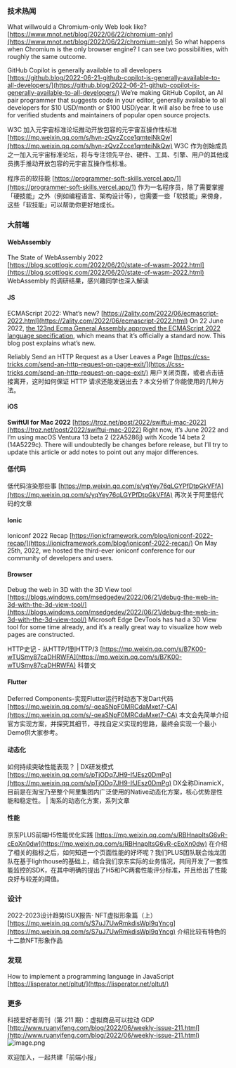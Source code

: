 ### 技术热闻
What willwould a Chromium-only Web look like?
[https://www.mnot.net/blog/2022/06/22/chromium-only](https://www.mnot.net/blog/2022/06/22/chromium-only)
So what happens when Chromium is the only browser engine? I can see two possibilities, with roughly the same outcome.

GitHub Copilot is generally available to all developers
[https://github.blog/2022-06-21-github-copilot-is-generally-available-to-all-developers/](https://github.blog/2022-06-21-github-copilot-is-generally-available-to-all-developers/)
We’re making GitHub Copilot, an AI pair programmer that suggests code in your editor, generally available to all developers for $10 USD/month or $100 USD/year. It will also be free to use for verified students and maintainers of popular open source projects.

W3C 加入元宇宙标准论坛推动开放包容的元宇宙互操作性标准
[https://mp.weixin.qq.com/s/hyn-zQvzZcce1qmteiNkQw](https://mp.weixin.qq.com/s/hyn-zQvzZcce1qmteiNkQw)
W3C 作为创始成员之一加入元宇宙标准论坛，将与专注领先平台、硬件、工具、引擎、用户的其他成员携手推动开放包容的元宇宙互操作性标准。

程序员的软技能
[https://programmer-soft-skills.vercel.app/1](https://programmer-soft-skills.vercel.app/1)
作为一名程序员，除了需要掌握「硬技能」之外（例如编程语言、架构设计等），也需要一些「软技能」来傍身，这些「软技能」可以帮助你更好地成长。

### 大前端
#### WebAssembly
The State of WebAssembly 2022
[https://blog.scottlogic.com/2022/06/20/state-of-wasm-2022.html](https://blog.scottlogic.com/2022/06/20/state-of-wasm-2022.html)
WebAssembly 的调研结果，感兴趣同学也深入解读

#### JS
ECMAScript 2022: What’s new?
[https://2ality.com/2022/06/ecmascript-2022.html](https://2ality.com/2022/06/ecmascript-2022.html)
On 22 June 2022, [the 123nd Ecma General Assembly approved the ECMAScript 2022 language specification](https://www.ecma-international.org/news/ecma-international-approves-new-standards-6/), which means that it’s officially a standard now. This blog post explains what’s new.

Reliably Send an HTTP Request as a User Leaves a Page
[https://css-tricks.com/send-an-http-request-on-page-exit/](https://css-tricks.com/send-an-http-request-on-page-exit/)
用户关闭页面，或者点击链接离开，这时如何保证 HTTP 请求还能发送出去？本文分析了你能使用的几种方法。

#### iOS
**SwiftUI for Mac 2022**
[https://troz.net/post/2022/swiftui-mac-2022](https://troz.net/post/2022/swiftui-mac-2022)
Right now, it’s June 2022 and I’m using macOS Ventura 13 beta 2 (22A5286j) with Xcode 14 beta 2 (14A5229c). There will undoubtedly be changes before release, but I’ll try to update this article or add notes to point out any major differences.

#### 低代码
低代码渲染那些事
[https://mp.weixin.qq.com/s/yqYey76qLGYPfDtpGkVFfA](https://mp.weixin.qq.com/s/yqYey76qLGYPfDtpGkVFfA)
再次关于阿里低代码的文章

#### Ionic
Ioniconf 2022 Recap
[https://ionicframework.com/blog/ioniconf-2022-recap/](https://ionicframework.com/blog/ioniconf-2022-recap/)
On May 25th, 2022, we hosted the third-ever ioniconf conference for our community of developers and users.

#### Browser
Debug the web in 3D with the 3D View tool
[https://blogs.windows.com/msedgedev/2022/06/21/debug-the-web-in-3d-with-the-3d-view-tool/](https://blogs.windows.com/msedgedev/2022/06/21/debug-the-web-in-3d-with-the-3d-view-tool/)
Microsoft Edge DevTools has had a 3D View tool for some time already, and it’s a really great way to visualize how web pages are constructed.

HTTP史记 - 从HTTP/1到HTTP/3
[https://mp.weixin.qq.com/s/B7K00-wTUSmy87caDHRWFA](https://mp.weixin.qq.com/s/B7K00-wTUSmy87caDHRWFA)
科普文

#### Flutter
Deferred Components-实现Flutter运行时动态下发Dart代码
[https://mp.weixin.qq.com/s/-qeaSNpF0MRCdaMxet7-CA](https://mp.weixin.qq.com/s/-qeaSNpF0MRCdaMxet7-CA)
本文会先简单介绍官方实现方案，并探究其细节，寻找自定义实现的思路，最终会实现一个最小Demo供大家参考。

#### 动态化
如何持续突破性能表现？ | DX研发模式
[https://mp.weixin.qq.com/s/pTjODq7JH9-IfJEsz0DmPg](https://mp.weixin.qq.com/s/pTjODq7JH9-IfJEsz0DmPg)
DX全称DinamicX，目前是在淘宝乃至整个阿里集团内广泛使用的Native动态化方案，核心优势是性能和稳定性。
| 淘系的动态化方案，系列文章

#### 性能
京东PLUS前端H5性能优化实践
[https://mp.weixin.qq.com/s/RBHnapItsG6vR-cEoXn0dw](https://mp.weixin.qq.com/s/RBHnapItsG6vR-cEoXn0dw)
在介绍了相关的指标之后，如何知道一个页面性能的好坏呢？我们PLUS团队联合烛龙团队在基于lighthouse的基础上，结合我们京东实际的业务情况，共同开发了一套性能监控的SDK，在其中明确的提出了H5和PC两套性能评分标准，并且给出了性能良好与较差的阈值。

### 设计
2022-2023设计趋势ISUX报告· NFT虚拟形象篇（上）
[https://mp.weixin.qq.com/s/S7uJ7UwRmkdisWpl9qYncg](https://mp.weixin.qq.com/s/S7uJ7UwRmkdisWpl9qYncg)
介绍比较有特色的十二款NFT形象作品

### 发现
How to implement a programming language in JavaScript
[https://lisperator.net/pltut/](https://lisperator.net/pltut/)

### 更多
科技爱好者周刊（第 211 期）：虚拟商品可以拉动 GDP
[http://www.ruanyifeng.com/blog/2022/06/weekly-issue-211.html](http://www.ruanyifeng.com/blog/2022/06/weekly-issue-211.html)
![image.png](https://cdn.nlark.com/yuque/0/2020/png/85771/1605930034828-7fc81343-651f-4a15-8465-eebe5a23cf61.png#crop=0&crop=0&crop=1&crop=1&height=31&id=C5Hpa&margin=%5Bobject%20Object%5D&name=image.png&originHeight=90&originWidth=2186&originalType=binary&ratio=1&rotation=0&showTitle=false&size=14325&status=done&style=none&title=&width=746)


欢迎加入，一起共建「前端小报」

